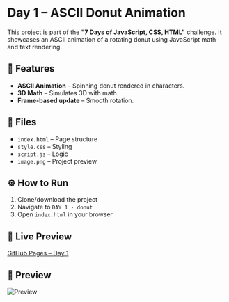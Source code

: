 # Day 1 – ASCII Donut Animation

This project is part of the **"7 Days of JavaScript, CSS, HTML"** challenge. It showcases an ASCII animation of a rotating donut using JavaScript math and text rendering.

## 🚀 Features

- **ASCII Animation** – Spinning donut rendered in characters.
- **3D Math** – Simulates 3D with math.
- **Frame-based update** – Smooth rotation.

## 📂 Files

- `index.html` – Page structure  
- `style.css` – Styling  
- `script.js` – Logic  
- `image.png` – Project preview

## ⚙️ How to Run

1. Clone/download the project  
2. Navigate to `DAY 1 - donut`  
3. Open `index.html` in your browser  

## 🔗 Live Preview

[GitHub Pages – Day 1](https://whereismytime.github.io/7-Days-of-JavaScript-CSS-HTML/DAY%201%20-%20donut/)

## 📸 Preview

![Preview](image.png)
